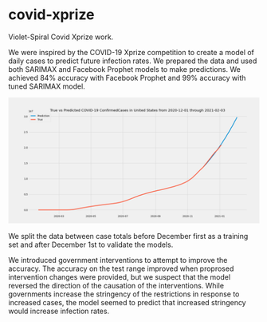 # covid-xprize
Violet-Spiral Covid Xprize work.

We were inspired by the COVID-19 Xprize competition to create a model of daily cases to predict future infection rates.  We prepared the data and used both SARIMAX and Facebook Prophet models to make predictions.  We achieved 84% accuracy with Facebook Prophet and 99% accuracy with tuned SARIMAX model.  

![Covid Prediction Graph](https://github.com/Violet-Spiral/covid-xprize/blob/josh/models/SARIMA_prediction2021_01_05.png)

We split the data between case totals before December first as a training set and after December 1st to validate the models.  

We introduced government interventions to attempt to improve the accuracy.  The accuracy on the test range improved when proprosed intervention changes were provided, but we suspect that the model reversed the direction of the causation of the interventions.  While governments increase the stringency of the restrictions in response to increased cases, the model seemed to predict that increased stringency would increase infection rates.
